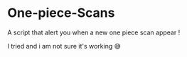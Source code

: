# One-piece-Scans
A script that alert you when a new one piece scan appear !

I tried and i am not sure it's working 😅
